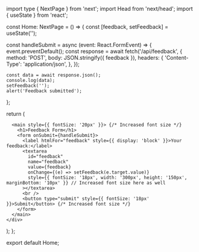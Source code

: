 
import type { NextPage } from 'next';
import Head from 'next/head';
import { useState } from 'react';

const Home: NextPage = () => {
  const [feedback, setFeedback] = useState('');

  const handleSubmit = async (event: React.FormEvent) => {
    event.preventDefault();
    const response = await fetch('/api/feedback', {
      method: 'POST',
      body: JSON.stringify({ feedback }),
      headers: {
        'Content-Type': 'application/json',
      },
    });

    const data = await response.json();
    console.log(data);
    setFeedback('');
    alert('Feedback submitted');
  };

  return (
    <div>
      <Head>
        <title>Feedback Form</title>
        <meta name="description" content="Submit your feedback" />
      </Head>

      <main style={{ fontSize: '20px' }}> {/* Increased font size */}
        <h1>Feedback Form</h1>
        <form onSubmit={handleSubmit}>
          <label htmlFor="feedback" style={{ display: 'block' }}>Your feedback:</label>
          <textarea
            id="feedback"
            name="feedback"
            value={feedback}
            onChange={(e) => setFeedback(e.target.value)}
            style={{ fontSize: '18px', width: '300px', height: '150px', marginBottom: '10px' }} // Increased font size here as well
          ></textarea>
          <br />
          <button type="submit" style={{ fontSize: '18px' }}>Submit</button> {/* Increased font size */}
        </form>
      </main>
    </div>
  );
};

export default Home;
